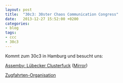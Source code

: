 ```yaml
---
layout: post
title:  "30c3: 30ster Chaos Communication Congress"
date:   2013-12-27 15:52:00 +0200
categories:
- blog
tags:
- ccc
- 30c3
---
```

Kommt zum 30c3 in Hamburg und besucht uns:

[Assemby: Lübecker Clusterfuck](http://events.ccc.de/congress/2013/wiki/Assembly:L%C3%BCbecker_Clusterfuck) ([Mirror](http://ccc.devsn.se/congress/2013/wiki/Assembly:L%C3%BCbecker_Clusterfuck))

[Zugfahrten-Organisation](https://pads.ccc.de/30c3-luebeck)
